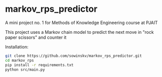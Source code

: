 # markov_rps_predictor
A mini project no. 1 for Methods of Knowledge Engineering course at PJAIT

This project uses a Markov chain model to predict the next move in "rock paper scissors" and counter it

Installation:
```bash
git clone https://github.com/sowinskv/markov_rps_predictor.git
cd markov_rps
pip install -r requirements.txt
python src/main.py

